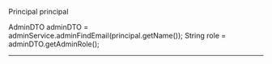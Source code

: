 Principal principal

AdminDTO adminDTO = adminService.adminFindEmail(principal.getName());
String role = adminDTO.getAdminRole();

-----------------------------------------------------------

